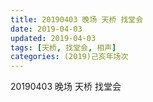 ```yaml
---
title: 20190403 晚场 天桥 找堂会
date: 2019-04-03
updated: 2019-04-03
tags: [天桥, 找堂会, 相声]
categories: (2019)己亥年场次
---
```

20190403 晚场 天桥 找堂会